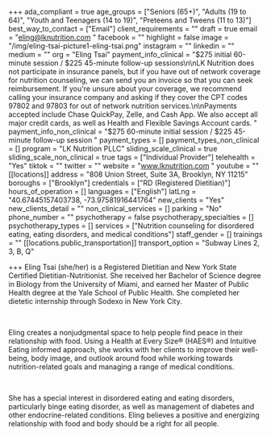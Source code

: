 +++
ada_compliant = true
age_groups = ["Seniors (65+)", "Adults (19 to 64)", "Youth and Teenagers (14 to 19)", "Preteens and Tweens (11 to 13)"]
best_way_to_contact = ["Email"]
client_requirements = ""
draft = true
email = "eling@lknutrition.com "
facebook = ""
highlight = false
image = "/img/eling-tsai-picture1-eling-tsai.png"
instagram = ""
linkedin = ""
medium = ""
org = "Eling Tsai"
payment_info_clinical = "$275 initial 60-minute session / $225 45-minute follow-up sessions\n\nLK Nutrition does not participate in insurance panels, but if you have out of network coverage for nutrition counseling, we can send you an invoice so that you can seek reimbursement. If you're unsure about your coverage, we recommend calling your insurance company and asking if they cover the CPT codes 97802 and 97803 for out of network nutrition services.\n\n​Payments accepted include Chase QuickPay, Zelle, and Cash App. We also accept all major credit cards, as well as Health and Flexible Savings Account cards. "
payment_info_non_clinical = "$275 60-minute initial session / $225 45-minute follow-up session "
payment_types = []
payment_types_non_clinical = []
program = "LK Nutrition PLLC"
sliding_scale_clinical = true
sliding_scale_non_clinical = true
tags = ["Individual Provider"]
telehealth = "Yes"
tiktok = ""
twitter = ""
website = "www.lknutrition.com "
youtube = ""
[[locations]]
address = "808 Union Street, Suite 3A, Brooklyn, NY 11215"
boroughs = ["Brooklyn"]
credentials = ["RD (Registered Dietitian)"]
hours_of_operation = []
languages = ["English"]
latLng = "40.67445157403738, -73.97581916441764"
new_clients = "Yes"
new_clients_detail = ""
non_clinical_services = []
parking = "No"
phone_number = ""
psychotherapy = false
psychotherapy_specialties = []
psychotherapy_types = []
services = ["Nutrition counseling for disordered eating, eating disorders, and medical conditions"]
staff_gender = []
trainings = ""
[[locations.public_transportation]]
transport_option = "Subway Lines 2, 3, B, Q"

+++
Eling Tsai (she/her) is a Registered Dietitian and New York State Certified Dietitian-Nutritionist. She received her Bachelor of Science degree in Biology from the University of Miami, and earned her Master of Public Health degree at the Yale School of Public Health. She completed her dietetic internship through Sodexo in New York City. 

**<br>**

Eling creates a nonjudgmental space to help people find peace in their relationship with food. Using a Health at Every Size® (HAES®) and Intuitive Eating informed approach, she works with her clients to improve their well-being, body image, and outlook around food while working towards nutrition-related goals and managing a range of medical conditions. 

**<br>**

She has a special interest in disordered eating and eating disorders, particularly binge eating disorder, as well as management of diabetes and other endocrine-related conditions. Eling believes a positive and energizing relationship with food and body should be a right for all people.